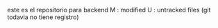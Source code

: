este es el repositorio para backend
M : modified
U : untracked files (git todavia no tiene registro)
